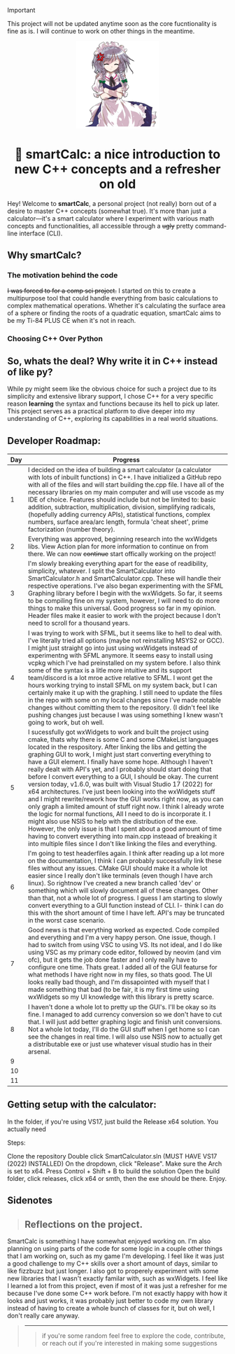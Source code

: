 > [!IMPORTANT]
> This project will not be updated anytime soon as the core fucntionality is fine as is.
> I will continue to work on other things in the meantime.

<p align="center"><img src="https://github.com/orangejuiceplz/smartCalc/blob/main/SmartCalculator.ico" height="200"></p>

<h1 align="center">🧮 smartCalc: a nice introduction to new C++ concepts and a refresher on old</h1>


Hey! Welcome to **smartCalc**, a personal project (not really) born out of a desire to master C++ concepts (somewhat true). It's more than just a calculator—it's a smart calculator where I experiment with various math concepts and functionalities, all accessible through a ~~ugly~~ pretty command-line interface (CLI). 


## Why smartCalc?

### The motivation behind the code

~~I was forced to for a comp sci project.~~ I started on this to create a multipurpose tool that could handle everything from basic calculations to complex mathematical operations. Whether it's calculating the surface area of a sphere or finding the roots of a quadratic equation, smartCalc aims to be my Ti-84 PLUS CE when it's not in reach.

### Choosing C++ Over Python

## So, whats the deal? Why write it in C++ instead of like py?

While py might seem like the obvious choice for such a project due to its simplicity and extensive library support, I chose C++ for a very specific reason **learning** the syntax and functions because its hell to pick up later.  This project serves as a practical platform to dive deeper into my understanding of C++, exploring its capabilities in a real world situations.

## Developer Roadmap:

| Day | Progress |
| --- | -------- |
|  1  | I decided on the idea of building a smart calculator (a calculator with lots of inbuilt functions) in C++. I have initialized a GitHub repo with all of the files and will start building   the.cpp file. I have all of the necessary libraries on my main computer and will use vscode as my IDE of choice. Features should include but not be limited to: basic addition, subtraction, multiplication, division, simplifying radicals, (hopefully adding currency APIs), statistical functions, complex numbers, surface area/arc length, formula 'cheat sheet', prime factorization (number theory). |
|  2  | Everything was approved, beginning research into the wxWidgets libs. View Action plan for more information to continue on from there.  We can now ~~continue~~ start offically working on the project!        |
|  3  | I'm slowly breaking everything apart for the ease of readibility, simplicity, whatever. I split the SmartCalculator into SmartCalculator.h and SmartCalculator.cpp. These will handle their respective operations. I've also began experimenting with the SFML Graphing library before I begin with the wxWidgets. So far, it seems to be compiling fine on my system, however, I will need to do more things to make this universal. Good progress so far in my opinion. Header files make it easier to work with the project because I don't need to scroll for a thousand years.       |
|  4  | I was trying to work with SFML, but it seems like to hell to deal with. I've literally tried all options (maybe not reinstalling MSYS2 or GCC). I might just straight go into just using wxWidgets instead of experimentng with SFML anymore. It seems easy to install using vcpkg which I've had preinstalled on my system before. I also think some of the syntax is a litle more intuitive and its support team/discord is a lot mroe active relative to SFML. I wont get the hours working trying to install SFML on my system back, but I can certainly make it up with the graphing. I still need to update the files in the repo with some on my local changes since I've made notable changes without comitting them to the repository. (I didn't feel like pushing changes just because I was using something I knew wasn't going to work, but oh well.        |
|  5  | I sucessfully got wxWidgets to work and built the project using cmake, thats why there is some C and some CMakeList languages located in the respository. After linking the libs and getting the graphing GUI to work, I might just start converting everything to have a GUI element. I finally have some hope. Although I haven't really dealt with API's yet, and I probably should start doing that before I convert everything to a GUI, I should be okay. The current version today, v1.6.0, was built with Visual Studio 17 (2022) for x64 architectures. I've just been looking into the wxWidgets stuff and I might rewrite/rework how the GUI works right now, as you can only graph a limited amount of stuff right now. I think I already wrote the logic for normal functions, All I need to do is incorporate it. I might also use NSIS to help with the distribution of the exe. However, the only issue is that I spent about a good amount of time having to convert everything into main.cpp insteaad of breaking it into multiple files since I don't like linking the files and everything.       |
|  6  | I'm going to test headerfiles again. I think after reading up a lot more on the documentation, I think I can probably successfully link these files without any issues. CMake GUI should make it a whole lot easier since I really don't like terminals (even though I have arch linux). So rightnow I've created a new branch called 'dev' or something which will slowly document all of these changes. Other than that, not a whole lot of progress. I guess I am starting to slowly convert everything to a GUI function instead of CLI. I- think I can do this with the short amount of time I have left. API's may be truncated in the worst case scenario.     |
|  7  | Good news is that everything worked as expected. Code compiled and everything and I'm a very happy person. One issue, though. I had to switch from using VSC to using VS. Its not ideal, and I do like using VSC as my primary code editor, followed by neovim (and vim ofc), but it gets the job done faster and I only really have to configure one time. Thats great. I added all of the GUI featurse for what methods I have right now in my files, so thats good. The UI looks really bad though, and I'm dissapointed with myself that I made something that bad (to be fair, it is my first time using wxWidgets so my UI knowledge with this library is pretty scarce.           |
|  8  | I haven't done a whole lot to pretty up the GUI's. I'll be okay so its fine. I managed to add currency conversion so we don't have to cut that. I will just add better graphing logic and finish unit conversions. Not a whole lot today, I'll do the GUI stuff when I get home so I can see the changes in real time. I will also use NSIS now to actually get a distributable exe or just use whatever visual studio has in their arsenal.      |
|  9  |          |
| 10  |          |
| 11  |          |

## Getting setup with the calculator:

In the folder, if you're using VS17, just build the Release x64 solution. You actually need 

Steps:

Clone the repository
Double click SmartCalculator.sln (MUST HAVE VS17 (2022) INSTALLED)
On the dropdown, click "Release".
Make sure the Arch is set to x64.
Press Control + Shift + B to build the solution
Open the build folder, click releases, click x64 or smth, then the exe should be there.
Enjoy.

## Sidenotes

> ## Reflections on the project.

SmartCalc is something I have somewhat enjoyed working on. I'm also planning on using parts of the code for some logic in a couple other things that I am working on, such as my game I'm developing. I feel like it was just a good challenge to my C++ skills over a short amount of days, similar to like fizzbuzz but just longer. I also got to properely experiment with some new libraries that I wasn't exactly familar with, such as wxWidgets. I feel like I learned a lot from this project, even if most of it was just a refresher for me because I've done some C++ work before. I'm not exactly happy with how it looks and just works, it was probably just better to code my own library instead of having to create a whole bunch of classes for it, but oh well, I don't really care anyway.

> ---
>> if you're some random feel free to explore the code, contribute, or reach out if you're interested in making some suggestions

